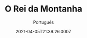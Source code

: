 ---
id: 'dc8781e4-6fe1-467d-ace5-b7c3bd26466d'
type: 'movie' # Filme, Série, Anime
title: "O Rei da Montanha"
synopsis: ["O jovem Espen, conhecido como “Ash Lad”, vive com a família em uma pequena fazenda que está em ruínas. Quando a princesa do reino é sequestrada pelo Rei da Montanha, um Troll gigantesco, uma grande recompensa é oferecida para quem conseguir salvá-la. Espen e os irmãos aceitam o desafio e vão em busca da beldade para que, assim, possam tirar a família da miséria.",
]
originalTitle: "Askeladden - I Dovregubbens hall"
date: '2021-04-05T21:39:26.000Z'
update: '2021-04-05T21:39:26.000Z'
releaseDate: '2017-09-29T03:00:00.000Z'
imdb:
  rating: '6.2' # 8.5
  id: '' # tt0470752
duration: '1h 40m'
trailer:
  urls: [
    '7m_nPKx84zM',
  ]
tags: ['720p', '1080p', '720p', '1080p']
genre: ['Aventura', 'Fantasia'] #
quality: 'BluRay 720p | 1080p' # BluRay, WEB-DL, HDTV, WEB-DL4K, WEB-DLe
format: 'Mkv | Mp4' # MKV, MP4, TS
audio: 'Português, Inglês' # Dublado, Legendado, Dual Audio, Dub & Leg
subtitle: 'Português' # Português, inglês,
size: '907 MB | 1.17 GB | 1.84 GB | 2.29 GB' # 4.8 GB
audioQuality: 10
videoQuality: 10
directors: []
#  - name: 'Lana Wachowski'
#    image: ''
#  - name: 'Lilly Wachowski'
#    image: ''
cast: []
#  - name: 'Keanu Reeves'
#    image: ''
#    characterName: 'Neo'
writers: []
#  - name: ''
#    image: ''
maturityRating:
  age: '' # L , 10, 12, 14, 16, 18
  topics: [''] # Violence, Illegal drugs, Inappropriate Language, Legal Drugs, Sexual Content, Extreme Violence
###########################################
download:
  
  - url: 'magnet:?xt=urn:btih:0423cf001b12b9dcec46fc1bb25a31d5a7c5bf3c&dn=O.Rei.da.Montanha.2018.720p.BluRay.DUAL-LAPUMiA'
    resolution: '720p' # 720p, 1080p, 4K,
    audio: 'Dual Áudio' # Dublado, Legendado, Dual Audio
    size: '' # 4.8 GB
    quality: '' # BluRay, WEB-DL
    format: '' # MKV
  - url: 'magnet:?xt=urn:btih:4b559282cb21d3f9ed093dec87fbca62a370e8d2&dn=O.Rei.da.Montanha.2018.1080p.BluRay.DUAL-LAPUMiA'
    resolution: '1080p' # 720p, 1080p, 4K,
    audio: 'Dual Áudio' # Dublado, Legendado, Dual Audio
    size: '' # 4.8 GB
    quality: '' # BluRay, WEB-DL
    format: '' # MKV
  - url: 'magnet:?xt=urn:btih:E74DC053B3DFDF5D57DC7626199C52C694156342&dn=O.Rei.da.Montanha.2018.720p.BluRay.DUBLADO-LAPUMiA&tr=udp%3a%2f%2ftracker.openbittorrent.com%3a80%2fannounce&tr=udp%3a%2f%2ftracker.opentrackr.org%3a1337%2fannounce&tr=udp%3a%2f%2f9.rarbg.to%3a2790%2fannounce&tr=udp%3a%2f%2fexplodie.org%3a6969%2fannounce&tr=http%3a%2f%2fglotorrents.pw%3a80%2fannounce&tr=udp%3a%2f%2fp4p.arenabg.com%3a1337%2fannounce&tr=udp%3a%2f%2ftorrent.gresille.org%3a80%2fannounce&tr=udp%3a%2f%2ftracker.aletorrenty.pl%3a2710%2fannounce&tr=udp%3a%2f%2ftracker.coppersurfer.tk%3a6969%2fannounce&tr=udp%3a%2f%2ftracker.piratepublic.com%3a1337%2fannounce'
    resolution: '720p' # 720p, 1080p, 4K,
    audio: 'Dublado' # Dublado, Legendado, Dual Audio
    size: '' # 4.8 GB
    quality: '' # BluRay, WEB-DL
    format: '' # MKV
  - url: 'magnet:?xt=urn:btih:c22379b7992abe60ec63d5e5b35993650cd8f122&dn=O.Rei.da.Montanha.2018.1080p.BluRay.DUBLADO-LAPUMiA'
    resolution: '1080p' # 720p, 1080p, 4K,
    audio: 'Dublado' # Dublado, Legendado, Dual Audio
    size: '' # 4.8 GB
    quality: '' # BluRay, WEB-DL
    format: '' # MKV
images:
  cover: '/assets/movies/o-rei-da-montanha.jpg'
  background: '/assets/movies/'
---